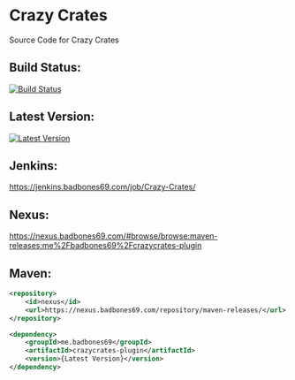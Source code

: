 # Crazy Crates
Source Code for Crazy Crates

## Build Status:
[![Build Status](https://jenkins.badbones69.com/job/Crazy-Crates/badge/icon)](https://jenkins.badbones69.com/job/Crazy-Crates/)

## Latest Version:
[![Latest Version](https://img.shields.io/badge/Latest%20Version-1.10-blue)](https://github.com/badbones69/Crazy-Crates/releases/latest)

## Jenkins: 
https://jenkins.badbones69.com/job/Crazy-Crates/

## Nexus:
https://nexus.badbones69.com/#browse/browse:maven-releases:me%2Fbadbones69%2Fcrazycrates-plugin

## Maven:
```xml
<repository>
    <id>nexus</id>
    <url>https://nexus.badbones69.com/repository/maven-releases/</url>
</repository>

<dependency>
    <groupId>me.badbones69</groupId>
    <artifactId>crazycrates-plugin</artifactId>
    <version>{Latest Version}</version>
</dependency>
```